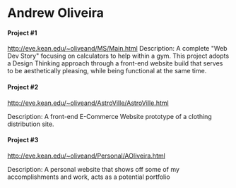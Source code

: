 # Andrew Oliveira

#### Project #1
http://eve.kean.edu/~oliveand/MS/Main.html
Description: A complete "Web Dev Story" focusing on calculators to help within a gym. This project adopts a Design Thinking approach through a front-end website build that serves to be aesthetically pleasing, while being functional at the same time. 

#### Project #2
http://eve.kean.edu/~oliveand/AstroVille/AstroVille.html

Description: A front-end E-Commerce Website prototype of a clothing distribution site. 

#### Project #3
http://eve.kean.edu/~oliveand/Personal/AOliveira.html

Description: A personal website that shows off some of my accomplishments and work, acts as a potential portfolio

